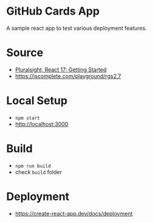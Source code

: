 # GitHub Cards App

A sample react app to test various deployment features.


# Source

* [Pluralsight, React 17: Getting Started](https://app.pluralsight.com/library/courses/react-js-getting-started/table-of-contents)
* https://jscomplete.com/playground/rgs2.7


# Local Setup

* `npm start`
* [http://localhost:3000](http://localhost:3000) 


# Build

* `npm run build`
* check `build` folder


# Deployment

* https://create-react-app.dev/docs/deployment